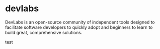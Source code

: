 # devlabs

DevLabs is an open-source community of independent tools designed to facilitate software developers to quickly adopt and beginners to learn to build great, comprehensive solutions.

test
